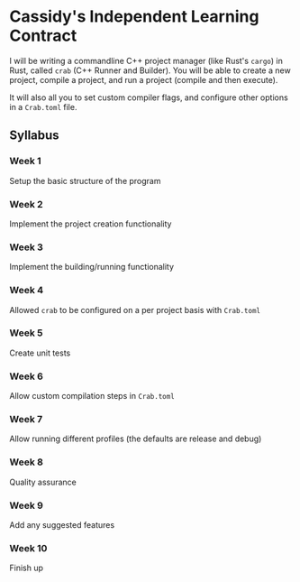# Cassidy's Independent Learning Contract

I will be writing a commandline C++ project manager (like Rust's `cargo`) in Rust, called 
`crab` (C++ Runner and Builder). You will be able to create a new project, compile a project, 
and run a project (compile and then execute).

It will also all you to set custom compiler flags, and configure other options in a `Crab.toml` file.


## Syllabus


### Week 1

Setup the basic structure of the program

### Week 2

Implement the project creation functionality

### Week 3

Implement the building/running functionality

### Week 4

Allowed `crab` to be configured on a per project basis with `Crab.toml`

### Week 5

Create unit tests

### Week 6

Allow custom compilation steps in `Crab.toml`

### Week 7

Allow running different profiles (the defaults are release and debug)

### Week 8

Quality assurance

### Week 9

Add any suggested features

### Week 10

Finish up

